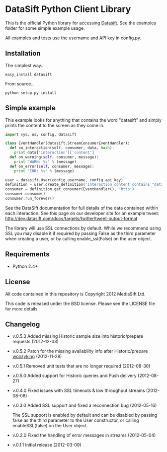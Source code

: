 DataSift Python Client Library
==============================

This is the official Python library for accessing [Datasift](http://datasift.com/). See the examples
folder for some simple example usage.

All examples and tests use the username and API key in config.py.

Installation
------------

The simplest way...

    easy_install datasift

From source...

    python setup.py install


Simple example
--------------

This example looks for anything that contains the word "datasift" and simply
prints the content to the screen as they come in.

```python
import sys, os, config, datasift

class EventHandler(datasift.StreamConsumerEventHandler):
  def on_interaction(self, consumer, data, hash):
    print data['interaction']['content']
  def on_warning(self, consumer, message):
    print 'WARN: %s' % (message)
  def on_error(self, consumer, message):
    print 'ERR: %s' % (message)

user = datasift.User(config.username, config.api_key)
definition = user.create_definition('interaction.content contains "datasift"')
consumer = definition.get_consumer(EventHandler(), 'http')
consumer.consume()
consumer.run_forever()
```

See the DataSift documentation for full details of the data contained within
each interaction. See this page on our developer site for an example tweet:
http://dev.datasift.com/docs/targets/twitter/tweet-output-format

The library will use SSL connections by default. While we recommend using SSL
you may disable it if required by passing False as the third parameter when
creating a user, or by calling enable_ssl(False) on the user object.

Requirements
------------

* Python 2.4+

License
-------

All code contained in this repository is Copyright 2012 MediaSift Ltd.

This code is released under the BSD license. Please see the LICENSE file for
more details.

Changelog
---------

* v.0.5.3 Added missing Historic sample size into historic/prepare requests (2012-12-03)

* v.0.5.2 Patch for the missing availability info after Historic/prepare [woozyking](https://github.com/woozyking) (2012-11-28)

* v.0.5.1 Removed unit tests that are no longer required (2012-08-30)

* v.0.5.0 Added support for Historic queries and Push delivery (2012-08-27)

* v.0.4.0 Fixed issues with SSL timeouts & low throughput streams (2012-08-08)

* v.0.3.0 Added SSL support and fixed a reconnection bug (2012-05-16)

  The SSL support is enabled by default and can be disabled by passing false as
  the third parameter to the User constructor, or calling enableSSL(false) on
  the User object.

* v.0.2.0 Fixed the handling of error messages in streams (2012-05-04)

* v.0.1.1 Initial release (2012-03-09)
